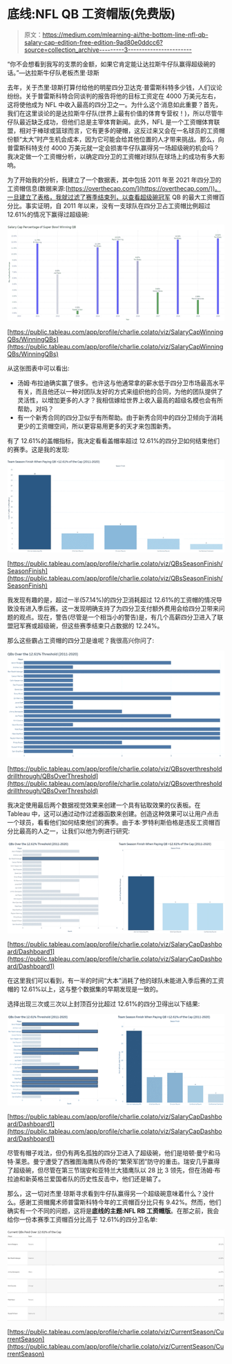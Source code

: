 # 底线:NFL QB 工资帽版(免费版)

> 原文：<https://medium.com/mlearning-ai/the-bottom-line-nfl-qb-salary-cap-edition-free-edition-9ad80e0ddcc6?source=collection_archive---------3----------------------->

“你不会想看到我写的支票的金额，如果它肯定能让达拉斯牛仔队赢得超级碗的话。”—达拉斯牛仔队老板杰里·琼斯

去年，关于杰里·琼斯打算付给他的明星四分卫达克·普雷斯科特多少钱，人们议论纷纷。关于普雷斯科特合同谈判的报告将他的目标工资定在 4000 万美元左右，这将使他成为 NFL 中收入最高的四分卫之一。为什么这个消息如此重要？首先，我们在这里谈论的是达拉斯牛仔队(世界上最有价值的体育专营权！)，所以尽管牛仔队最近缺乏成功，但他们总是主宰体育新闻。此外，NFL 是一个工资帽体育联盟，相对于棒球或篮球而言，它有更多的硬帽，这反过来又会在一名球员的工资帽份额“太大”时产生机会成本，因为它可能会给其他位置的人才带来挑战。那么，向普雷斯科特支付 4000 万美元就一定会损害牛仔队赢得另一场超级碗的机会吗？我决定做一个工资帽分析，以确定四分卫的工资帽对球队在球场上的成功有多大影响。

为了开始我的分析，我建立了一个数据表，其中包括 2011 年至 2021 年四分卫的工资帽信息(数据来源:[https://overthecap.com/](https://overthecap.com/))。一旦建立了表格，我就过滤了赛季结束列，以查看超级碗冠军 QB 的最大工资帽百分比。事实证明，自 2011 年以来，没有一支球队在四分卫占工资帽比例超过 12.61%的情况下赢得过超级碗:

![](img/a0c1c98b7cec2857d746ff9d3462813e.png)

[https://public.tableau.com/app/profile/charlie.colato/viz/SalaryCapWinningQBs/WinningQBs](https://public.tableau.com/app/profile/charlie.colato/viz/SalaryCapWinningQBs/WinningQBs)

从这张图表中可以看出:

*   汤姆·布拉迪确实赢了很多。也许这与他通常拿的薪水低于四分卫市场最高水平有关，而且他还以一种对团队友好的方式来组织他的合同，为他的团队提供了灵活性，以增加更多的人才？我相信嫁给世界上收入最高的超级名模也会有所帮助，对吗？
*   有一个新秀合同的四分卫似乎有所帮助。由于新秀合同中的四分卫倾向于消耗更少的工资帽空间，所以更容易用更多的天才来包围新秀。

有了 12.61%的盖帽指标，我决定看看盖帽率超过 12.61%的四分卫如何结束他们的赛季。这是我的发现:

![](img/550cd9020a2507949e933a076d2e5e19.png)

[https://public.tableau.com/app/profile/charlie.colato/viz/QBsSeasonFinish/SeasonFinish](https://public.tableau.com/app/profile/charlie.colato/viz/QBsSeasonFinish/SeasonFinish)

我发现有趣的是，超过一半(57.14%)的四分卫消耗超过 12.61%的工资帽的情况导致没有进入季后赛。这一发现明确支持了为四分卫支付额外费用会给四分卫带来问题的观点。现在，警告(尽管是一个相当小的警告)是，有几个高薪四分卫进入了联盟冠军赛或超级碗，但这些赛季结束只占数据的 12.24%。

那么这些霸占工资帽的四分卫是谁呢？我很高兴你问了:

![](img/f8bced6db237c919a06c5c941f4ff362.png)

[https://public.tableau.com/app/profile/charlie.colato/viz/QBsoverthresholddrillthrough/QBsOverThreshold](https://public.tableau.com/app/profile/charlie.colato/viz/QBsoverthresholddrillthrough/QBsOverThreshold)

我决定使用最后两个数据视觉效果来创建一个具有钻取效果的仪表板。在 Tableau 中，这可以通过动作过滤器函数来创建。创造这种效果可以让用户点击一个球员，看看他们如何结束他们的赛季。由于本·罗特利斯伯格是违反工资帽百分比最高的人之一，让我们以他为例进行研究:

![](img/1907fd5d2275932e2e978bd6215c0a1b.png)

[https://public.tableau.com/app/profile/charlie.colato/viz/SalaryCapDashboard/Dashboard1](https://public.tableau.com/app/profile/charlie.colato/viz/SalaryCapDashboard/Dashboard1)

在这里我们可以看到，有一半的时间“大本”消耗了他的球队未能进入季后赛的工资帽的 12.61%以上，这与整个数据集的早期发现是一致的。

选择出现三次或三次以上封顶百分比超过 12.61%的四分卫得出以下结果:

![](img/bc2ed0bc84f9c3dea721a7472f38bf03.png)

[https://public.tableau.com/app/profile/charlie.colato/viz/SalaryCapDashboard/Dashboard1](https://public.tableau.com/app/profile/charlie.colato/viz/SalaryCapDashboard/Dashboard1)

尽管有帽子戏法，但仍有两名孤独的四分卫进入了超级碗，他们是培顿·曼宁和马特·莱恩。曼宁遭受了西雅图海鹰队传奇的“繁荣军团”防守的重击。瑞安几乎赢得了超级碗，但尽管在第三节瑞安和亚特兰大猎鹰队以 28 比 3 领先，但在汤姆·布拉迪和新英格兰爱国者队的历史性反击中，他们还是输了。

那么，这一切对杰里·琼斯寻求看到牛仔队赢得另一个超级碗意味着什么？没什么。感谢工资帽魔术师普雷斯科特今年的工资帽百分比只有 9.42%。然而，他们确实有一个不同的问题，这将是**底线的主题:NFL RB 工资帽版**。在那之前，我会给你一份本赛季工资帽百分比高于 12.61%的四分卫名单:

![](img/0a3e29509e83301618f74a1d751b07d5.png)

[https://public.tableau.com/app/profile/charlie.colato/viz/CurrentSeason/CurrentSeason](https://public.tableau.com/app/profile/charlie.colato/viz/CurrentSeason/CurrentSeason)